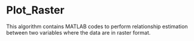# Plot_Raster
This algorithm contains MATLAB codes to perform relationship estimation between two variables where the data are in raster format.
